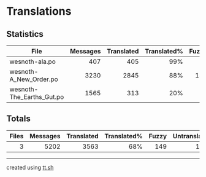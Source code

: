 # Translations

## Statistics

File | Messages | Translated | Translated% | Fuzzy | Untranslated
--- | --: | --: | --: | --: | --:
wesnoth-ala.po | 407 | 405| 99% | 0 | 2
wesnoth-A_New_Order.po | 3230 | 2845| 88% | 143 | 242
wesnoth-The_Earths_Gut.po | 1565 | 313| 20% | 6 | 1246

## Totals

Files | Messages | Translated | Translated% | Fuzzy | Untranslated
--: | --: | --: | --: | --: | --:
3 | 5202 | 3563 | 68% | 149 | 1490

---

created using [tt.sh](https://github.com/celerini/scripts/blob/master/tt.sh)
